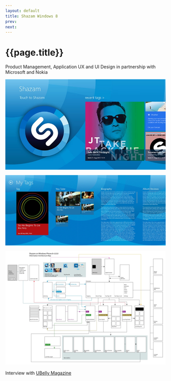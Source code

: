 ```yaml
---
layout: default
title: Shazam Windows 8
prev: 
next:
---
```


# {{page.title}}

Product Management, Application UX and UI Design in partnership with Microsoft and Nokia

![{{page.title}}](shazam-win-8.webp "{{page.title}}")

![My Tags screen](shazam-win-8-mytags.webp "My Tags screen")

![Information Architecture Map](iam-high.webp "Information Architecture Map")

Interview with <a href="windows-8-design-insights-from-shazams senior-ui-designer.pdf">UBelly Magazine</a>